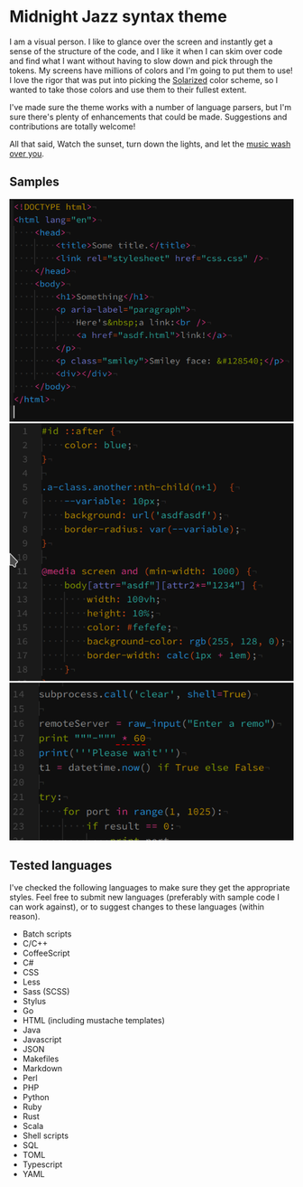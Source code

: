 # Midnight Jazz syntax theme

I am a visual person. I like to glance over the screen and instantly get a sense of the structure of the code, and I like it when I can skim over code and find what I want without having to slow down and pick through the tokens.  My screens have millions of colors and I'm going to put them to use!  I love the rigor that was put into picking the [Solarized](https://ethanschoonover.com/solarized/) color scheme, so I wanted to take those colors and use them to their fullest extent.

I've made sure the theme works with a number of language parsers, but I'm sure there's plenty of enhancements that could be made.  Suggestions and contributions are totally welcome!

All that said, Watch the sunset, turn down the lights, and let the [music wash over you](http://somafm.com/).

## Samples

![HTML sample](https://github.com/PlaidPhantom/midnight-jazz-syntax/raw/master/samples/html.png)
![CSS sample](https://github.com/PlaidPhantom/midnight-jazz-syntax/raw/master/samples/css.png)
![Python sample](https://github.com/PlaidPhantom/midnight-jazz-syntax/raw/master/samples/python.png)

## Tested languages

I've checked the following languages to make sure they get the appropriate styles.  Feel free to submit new languages (preferably with sample code I can work against), or to suggest changes to these languages (within reason).

* Batch scripts
* C/C++
* CoffeeScript
* C#
* CSS
* Less
* Sass (SCSS)
* Stylus
* Go
* HTML (including mustache templates)
* Java
* Javascript
* JSON
* Makefiles
* Markdown
* Perl
* PHP
* Python
* Ruby
* Rust
* Scala
* Shell scripts
* SQL
* TOML
* Typescript
* YAML
